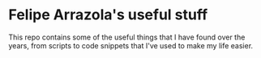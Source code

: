# Felipe Arrazola's useful stuff
This repo contains some of the useful things that I have found over the years, from scripts to code snippets that I've used to make my life easier.
